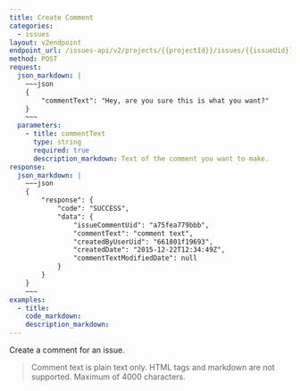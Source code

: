 ```yaml
---
title: Create Comment
categories:
  - issues
layout: v2endpoint
endpoint_url: /issues-api/v2/projects/{{projectId}}/issues/{{issueUid}}/comments
method: POST
request:
  json_markdown: |
    ~~~json
    {
        "commentText": "Hey, are you sure this is what you want?"
    }
    ~~~
  parameters:
    - title: commentText
      type: string
      required: true
      description_markdown: Text of the comment you want to make.
response:
  json_markdown: |
    ~~~json
    {
        "response": {
            "code": "SUCCESS",
            "data": {
                "issueCommentUid": "a75fea779bbb",
                "commentText": "comment text",
                "createdByUserUid": "661801f19693",
                "createdDate": "2015-12-22T12:34:49Z",
                "commentTextModifiedDate": null
            }
        }
    }
    ~~~
examples:
  - title:
    code_markdown:
    description_markdown:
---
```


Create a comment for an issue.

> Comment text is plain text only. HTML tags and markdown are not supported. Maximum of 4000 characters.
